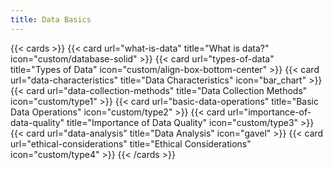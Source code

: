 ```yaml
---
title: Data Basics
---
```




{{< cards >}}
  {{< card url="what-is-data" title="What is data?" icon="custom/database-solid" >}}
  {{< card url="types-of-data" title="Types of Data" icon="custom/align-box-bottom-center" >}}
  {{< card url="data-characteristics" title="Data Characteristics" icon="bar_chart" >}}
  {{< card url="data-collection-methods" title="Data Collection Methods" icon="custom/type1" >}}
  {{< card url="basic-data-operations" title="Basic Data Operations" icon="custom/type2" >}}
  {{< card url="importance-of-data-quality" title="Importance of Data Quality" icon="custom/type3" >}}
    {{< card url="data-analysis" title="Data Analysis" icon="gavel" >}}
  {{< card url="ethical-considerations" title="Ethical Considerations" icon="custom/type4" >}}
{{< /cards >}}